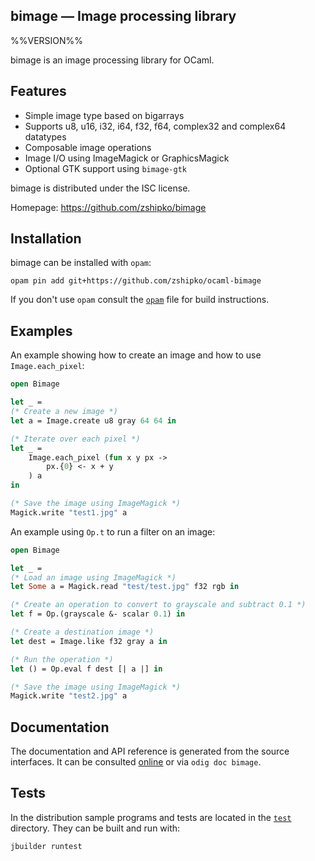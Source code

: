 bimage — Image processing library
-------------------------------------------------------------------------------
%%VERSION%%

bimage is an image processing library for OCaml.

## Features

- Simple image type based on bigarrays
- Supports u8, u16, i32, i64, f32, f64, complex32 and complex64 datatypes
- Composable image operations
- Image I/O using ImageMagick or GraphicsMagick
- Optional GTK support using `bimage-gtk`

bimage is distributed under the ISC license.

Homepage: https://github.com/zshipko/bimage

## Installation

bimage can be installed with `opam`:

    opam pin add git+https://github.com/zshipko/ocaml-bimage

If you don't use `opam` consult the [`opam`](opam) file for build
instructions.

## Examples

An example showing how to create an image and how to use `Image.each_pixel`:

```ocaml
open Bimage

let _ =
(* Create a new image *)
let a = Image.create u8 gray 64 64 in

(* Iterate over each pixel *)
let _ =
    Image.each_pixel (fun x y px ->
        px.{0} <- x + y
    ) a
in

(* Save the image using ImageMagick *)
Magick.write "test1.jpg" a
```

An example using `Op.t` to run a filter on an image:

```ocaml
open Bimage

let _ =
(* Load an image using ImageMagick *)
let Some a = Magick.read "test/test.jpg" f32 rgb in

(* Create an operation to convert to grayscale and subtract 0.1 *)
let f = Op.(grayscale &- scalar 0.1) in

(* Create a destination image *)
let dest = Image.like f32 gray a in

(* Run the operation *)
let () = Op.eval f dest [| a |] in

(* Save the image using ImageMagick *)
Magick.write "test2.jpg" a
```

## Documentation

The documentation and API reference is generated from the source
interfaces. It can be consulted [online][doc] or via `odig doc
bimage`.

[doc]: https://zshipko.github.io/ocaml-bimage/

## Tests

In the distribution sample programs and tests are located in the
[`test`](test) directory. They can be built and run
with:

    jbuilder runtest
